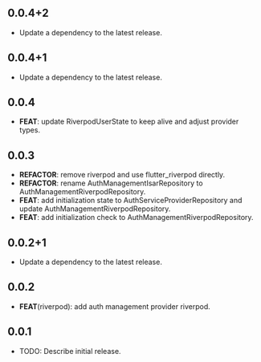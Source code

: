 ## 0.0.4+2

 - Update a dependency to the latest release.

## 0.0.4+1

 - Update a dependency to the latest release.

## 0.0.4

 - **FEAT**: update RiverpodUserState to keep alive and adjust provider types.

## 0.0.3

 - **REFACTOR**: remove riverpod and use flutter_riverpod directly.
 - **REFACTOR**: rename AuthManagementIsarRepository to AuthManagementRiverpodRepository.
 - **FEAT**: add initialization state to AuthServiceProviderRepository and update AuthManagementRiverpodRepository.
 - **FEAT**: add initialization check to AuthManagementRiverpodRepository.

## 0.0.2+1

 - Update a dependency to the latest release.

## 0.0.2

 - **FEAT**(riverpod): add auth management provider riverpod.

## 0.0.1

* TODO: Describe initial release.
